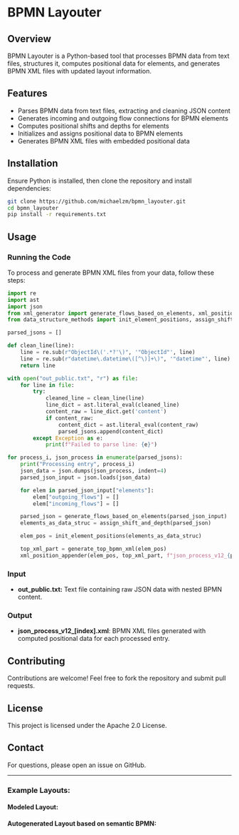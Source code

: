 # BPMN Layouter

## Overview
BPMN Layouter is a Python-based tool that processes BPMN data from text files, structures it, computes positional data for elements, and generates BPMN XML files with updated layout information.

## Features
- Parses BPMN data from text files, extracting and cleaning JSON content
- Generates incoming and outgoing flow connections for BPMN elements
- Computes positional shifts and depths for elements
- Initializes and assigns positional data to BPMN elements
- Generates BPMN XML files with embedded positional data

## Installation
Ensure Python is installed, then clone the repository and install dependencies:

```sh
git clone https://github.com/michaelzm/bpmn_layouter.git
cd bpmn_layouter
pip install -r requirements.txt
```

## Usage
### Running the Code
To process and generate BPMN XML files from your data, follow these steps:

```python
import re
import ast
import json
from xml_generator import generate_flows_based_on_elements, xml_position_appender, generate_top_bpmn_xml
from data_structure_methods import init_element_positions, assign_shift_and_depth

parsed_jsons = []

def clean_line(line):
    line = re.sub(r"ObjectId\('.*?'\)", '"ObjectId"', line)
    line = re.sub(r"datetime\.datetime\([^\)]+\)", '"datetime"', line)
    return line

with open("out_public.txt", "r") as file:
    for line in file:
        try:
            cleaned_line = clean_line(line)
            line_dict = ast.literal_eval(cleaned_line)
            content_raw = line_dict.get('content')
            if content_raw:
                content_dict = ast.literal_eval(content_raw)
                parsed_jsons.append(content_dict)
        except Exception as e:
            print(f"Failed to parse line: {e}")

for process_i, json_process in enumerate(parsed_jsons):
    print("Processing entry", process_i)
    json_data = json.dumps(json_process, indent=4)
    parsed_json_input = json.loads(json_data)

    for elem in parsed_json_input["elements"]:
        elem["outgoing_flows"] = []
        elem["incoming_flows"] = []

    parsed_json = generate_flows_based_on_elements(parsed_json_input)
    elements_as_data_struc = assign_shift_and_depth(parsed_json)

    elem_pos = init_element_positions(elements_as_data_struc)

    top_xml_part = generate_top_bpmn_xml(elem_pos)
    xml_position_appender(elem_pos, top_xml_part, f"json_process_v12_{process_i}")
```

### Input
- **out_public.txt:** Text file containing raw JSON data with nested BPMN content.

### Output
- **json_process_v12_[index].xml**: BPMN XML files generated with computed positional data for each processed entry.

## Contributing
Contributions are welcome! Feel free to fork the repository and submit pull requests.

## License
This project is licensed under the Apache 2.0 License.

## Contact
For questions, please open an issue on GitHub.

---

### Example Layouts:

#### Modeled Layout:

#### Autogenerated Layout based on semantic BPMN:

